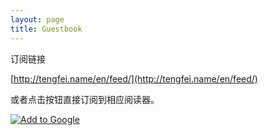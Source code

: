 ```yaml
---
layout: page
title: Guestbook
---
```


订阅链接

[http://tengfei.name/en/feed/](http://tengfei.name/en/feed/)

或者点击按钮直接订阅到相应阅读器。

<a href="http://fusion.google.com/add?source=atgs&feedurl=http%3A//www.tengfei.name/cn/feed/"><img src="http://buttons.googlesyndication.com/fusion/add.gif" alt="Add to Google"></a>
